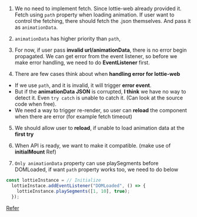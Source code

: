 1. We no need to implement fetch. Since lottie-web already provided it. Fetch using `path` property when loading animation. If user want to control the fetching, there should fetch the .json themselves. And pass it as `animationData`.

2. `animationData` has higher priority than `path`,

3. For now, if user pass **invalid url/animationData**, there is no error begin propagated. We can get error from the event listener, so before we make error handling, we need to do **EventListener** first.

4. There are few cases think about when **handling error for lottie-web**

- If we use `path`, and it is invalid, it will trigger **error event**.
- But if the **animationData JSON** is corrupted, **I think** we have no way to detect it. Even `try catch` is unable to catch it. (Can look at the source code when free).
- We need a way to trigger re-render, so user can **reload** the component when there are error (for example fetch timeout)

5. We should allow user to **reload**, if unable to load animation data at the **first try**

6. When <OffScreen /> API is ready, we want to make it compatible. (make use of **initialMount** Ref)

7. `Only animationData` property can use playSegments before DOMLoaded, if want `path` property works too, we need to do below

```ts
const lottieInstance = // Initialize
  lottieInstace.addEventListener("DOMLoaded", () => {
    lottieInstance.playSegments([1, 10], true);
  });
```

[Refer](https://github.com/airbnb/lottie-web/issues/1039)
